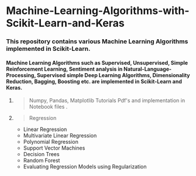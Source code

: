 # Machine-Learning-Algorithms-with-Scikit-Learn-and-Keras
### This repository contains various Machine Learning Algorithms implemented in Scikit-Learn. 

#### Machine Learning Algorithms such as Supervised, Unsupervised, Simple Reinforcement Learning, Sentiment analysis in Natural-Language-Processing, Supervised simple Deep Learning Algorithms, Dimensionality Reduction, Bagging, Boosting etc. are implemented in Scikit-Learn and Keras.

1. > Numpy, Pandas, Matplotlib Tutorials Pdf's and implementation in Notebook files .

2. > Regression
     * Linear Regression
     * Multivariate Linear Regression
     * Polynomial Regression
     * Support Vector Machines
     * Decision Trees
     * Random Forest
     * Evaluating Regression Models using Regularization
  
